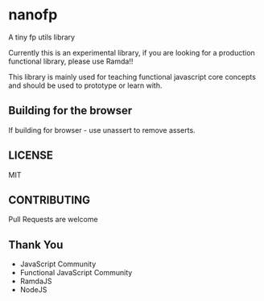 # nanofp

A tiny fp utils library

Currently this is an experimental library, if you are looking for a production functional library, please use Ramda!!

This library is mainly used for teaching functional javascript core concepts and should be used to prototype or learn with.

## Building for the browser

If building for browser - use unassert to remove asserts.

## LICENSE

MIT

## CONTRIBUTING

Pull Requests are welcome

## Thank You

* JavaScript Community
* Functional JavaScript Community
* RamdaJS
* NodeJS
